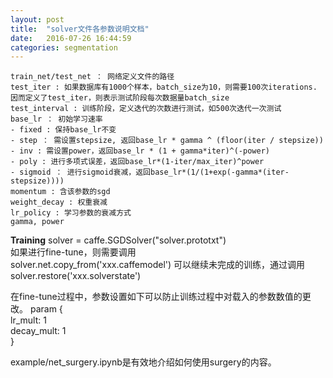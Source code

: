 ```yaml
---
layout: post
title:  "solver文件各参数说明文档"
date:   2016-07-26 16:44:59
categories: segmentation
---
```

	train_net/test_net ： 网络定义文件的路径
	test_iter : 如果数据库有1000个样本，batch_size为10，则需要100次iterations. 因而定义了test_iter，则表示测试阶段每次数据量batch_size
	test_interval : 训练阶段，定义迭代的次数进行测试，如500次迭代一次测试
	base_lr ： 初始学习速率
	- fixed : 保持base_lr不变
	- step ： 需设置stepsize, 返回base_lr * gamma ^ (floor(iter / stepsize))
	- inv : 需设置power，返回base_lr * (1 + gamma*iter)^(-power)
	- poly : 进行多项式误差，返回base_lr*(1-iter/max_iter)^power
	- sigmoid ： 进行sigmoid衰减，返回base_lr*(1/(1+exp(-gamma*(iter-stepsize))))
	momentum : 含该参数的sgd
	weight_decay : 权重衰减
	lr_policy : 学习参数的衰减方式
	gamma, power


**Training**
solver = caffe.SGDSolver("solver.prototxt")  
如果进行fine-tune，则需要调用  
solver.net.copy_from('xxx.caffemodel')
可以继续未完成的训练，通过调用  
solver.restore('xxx.solverstate')  

在fine-tune过程中，参数设置如下可以防止训练过程中对载入的参数数值的更改。
param {  
    lr_mult: 1  
    decay_mult: 1  
}  

example/net_surgery.ipynb是有效地介绍如何使用surgery的内容。  